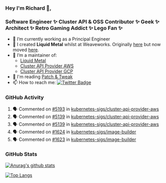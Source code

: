 ### Hey I'm Richard 👋, 

<h3 align="left">Software Engineer ✨ Cluster API & OSS Contributor ✨ Geek ✨ Architect ✨ Retro Gaming Addict ✨ Lego Fan ✨</h3>

- 🔭 I’m currently working as a Principal Engineer
- 📯 I created **Liquid Metal** whilst at Weaveworks. Originally [here](https://github.com/weaveworks-liquidmetal) but now moved [here](https://github.com/liquidmetal-dev).
- 👯 I’m a maintainer of:
  -  [Liquid Metal](https://github.com/liquidmetal-dev)
  -  [Cluster API Provider AWS](https://github.com/kubernetes-sigs/cluster-api-provider-aws)
  -  [Cluster API Provider GCP](https://github.com/kubernetes-sigs/cluster-api-provider-gcp)
- 💬 I'm reading [Patch & Tweak](https://bjooks.com/products/patch-tweak-exploring-modular-synthesis)
- 📫 How to reach me: [![Twitter Badge](https://img.shields.io/badge/-@fruit_case-00acee?style=flat&logo=Twitter&logoColor=white)](https://twitter.com/intent/follow?screen_name=fruit_case "Follow on Twitter")

### GitHub Activity 

<!--START_SECTION:activity-->
1. 🗣 Commented on [#5193](https://github.com/kubernetes-sigs/cluster-api-provider-aws/pull/5193#issuecomment-2449861251) in [kubernetes-sigs/cluster-api-provider-aws](https://github.com/kubernetes-sigs/cluster-api-provider-aws)
2. 🗣 Commented on [#5139](https://github.com/kubernetes-sigs/cluster-api-provider-aws/issues/5139#issuecomment-2444392432) in [kubernetes-sigs/cluster-api-provider-aws](https://github.com/kubernetes-sigs/cluster-api-provider-aws)
3. 🗣 Commented on [#5139](https://github.com/kubernetes-sigs/cluster-api-provider-aws/issues/5139#issuecomment-2444386430) in [kubernetes-sigs/cluster-api-provider-aws](https://github.com/kubernetes-sigs/cluster-api-provider-aws)
4. 🗣 Commented on [#1624](https://github.com/kubernetes-sigs/image-builder/pull/1624#issuecomment-2444375127) in [kubernetes-sigs/image-builder](https://github.com/kubernetes-sigs/image-builder)
5. 🗣 Commented on [#1623](https://github.com/kubernetes-sigs/image-builder/pull/1623#issuecomment-2444162589) in [kubernetes-sigs/image-builder](https://github.com/kubernetes-sigs/image-builder)
<!--END_SECTION:activity-->

### GitHub Stats

[![Anurag's github stats](https://github-readme-stats.vercel.app/api?username=richardcase&count_private=true&show_icons=true)](https://github.com/anuraghazra/github-readme-stats)

[![Top Langs](https://github-readme-stats.vercel.app/api/top-langs/?username=richardcase&hide=html&layout=compact)](https://github.com/anuraghazra/github-readme-stats)
